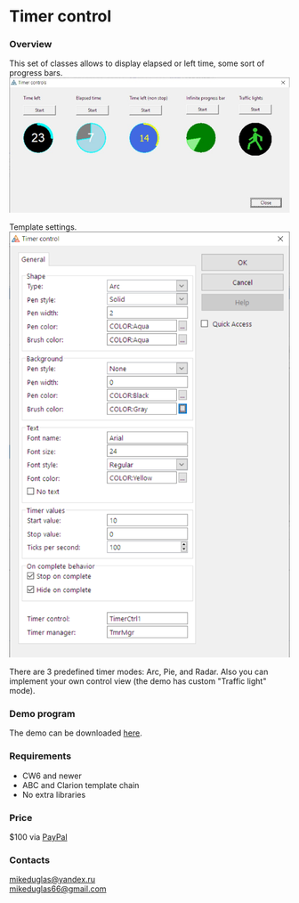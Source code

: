 # Timer control

### Overview
This set of classes allows to display elapsed or left time, some sort of progress bars.  
![Timer controls](https://github.com/mikeduglas/Timer-Control/blob/master/TimerControlDemo.jpg?raw=true)  

Template settings.
![Timer controls](https://github.com/mikeduglas/Timer-Control/blob/master/TimerControlTemplate.png?raw=true)  

There are 3 predefined timer modes: Arc, Pie, and Radar. Also you can implement your own control view (the demo has custom "Traffic light" mode).  
  
### Demo program
The demo can be downloaded [here](https://www.dropbox.com/s/yzqamz8b8eflpik/TimerControlDemo.zip?dl=0).

### Requirements
- CW6 and newer
- ABC and Clarion template chain
- No extra libraries

### Price
$100 via [PayPal](https://www.paypal.me/mikeduglas?ppid=PPC000628&cnac=RU&rsta=ru_RU(ru_RU)&cust=8W29QJ6GKY9HS&unptid=75f96da6-24a4-11e9-ae2c-441ea14e9560&t=&cal=ff0291196b3f5&calc=ff0291196b3f5&calf=ff0291196b3f5&unp_tpcid=ppme-social-user-profile-created&page=main:email&pgrp=main:email&e=op&mchn=em&s=ci&mail=sys)   

### Contacts
mikeduglas@yandex.ru  
mikeduglas66@gmail.com  